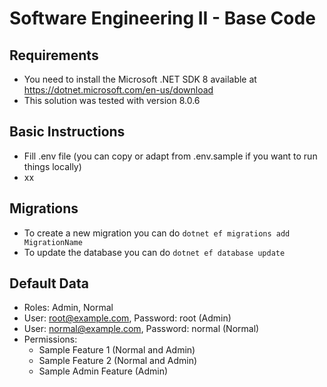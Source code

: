 # Software Engineering II - Base Code #

## Requirements ## 

 * You need to install the Microsoft .NET SDK 8 available at https://dotnet.microsoft.com/en-us/download
 * This solution was tested with version 8.0.6

## Basic Instructions ## 

 * Fill .env file (you can copy or adapt from .env.sample if you want to run things locally)
 * xx

## Migrations ##

 * To create a new migration you can do `dotnet ef migrations add MigrationName`
 * To update the database you can do `dotnet ef database update`

## Default Data ##

 * Roles: Admin, Normal
 * User: root@example.com, Password: root (Admin)
 * User: normal@example.com, Password: normal (Normal)
 * Permissions:
   * Sample Feature 1 (Normal and Admin)
   * Sample Feature 2 (Normal and Admin)
   * Sample Admin Feature (Admin)
